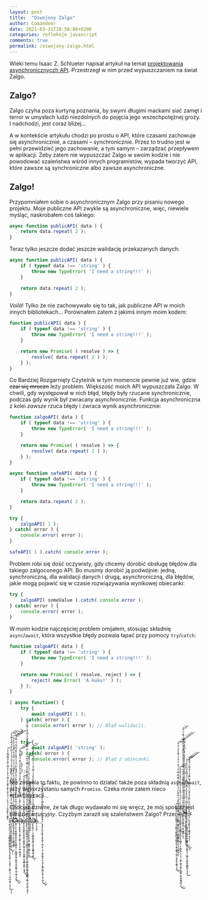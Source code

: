 ```yaml
---
layout: post
title:  "Oswojony Zalgo"
author: Comandeer
date: 2021-03-31T18:58:00+0200
categories: refleksje javascript
comments: true
permalink: /oswojony-zalgo.html
---
```


Wieki temu Isaac Z. Schlueter napisał artykuł na temat [projektowania asynchronicznyczh API](https://blog.izs.me/2013/08/designing-apis-for-asynchrony). Przestrzegł w nim przed wypuszczaniem na świat Zalgo.

## Zalgo?

Zalgo czyha poza kurtyną poznania, by swymi długimi mackami siać zamęt i terror w umysłach ludzi niezdolnych do pojęcia jego wszechpotężnej grozy. I nadchodzi, jest coraz bliżej…

A w kontekście artykułu chodzi po prostu o API, które czasami zachowuje się asynchronicznie, a czasami – synchronicznie. Przez to trudno jest w pełni przewidzieć jego zachowanie, a tym samym – zarządzać przepływem w aplikacji. Żeby zatem nie wypuszczać Zalgo w swoim kodzie i nie powodować szaleństwa wśród innych programistów, wypada tworzyć API, które zawsze są synchroniczne albo zawsze asynchroniczne.

## Zalgo!

Przypomniałem sobie o asynchronicznym Zalgo przy pisaniu nowego projektu. Moje publiczne API zwykle są asynchroniczne, więc, niewiele myśląc, naskrobałem coś takiego:

```javascript
async function publicAPI( data ) {
	return data.repeat( 2 );
}
```

Teraz tylko jeszcze dodać jeszcze walidację przekazanych danych:

```javascript
async function publicAPI( data ) {
	if ( typeof data !== 'string' ) {
		throw new TypeError( 'I need a string!!!' );
	}

	return data.repeat( 2 );
}
```

_Voilà_! Tylko że nie zachowywało się to tak, jak publiczne API w moich innych bibliotekach… Porównałem zatem z jakimś innym moim kodem:

```javascript
function publicAPI( data ) {
	if ( typeof data !== 'string' ) {
		throw new TypeError( 'I need a string!!!' );
	}

	return new Promise( ( resolve ) => {
		resolve( data.repeat( 2 ) );
	} );
}
```

Co Bardziej Rozgarnięty Czytelnik w tym momencie pewnie już wie, gdzie ~~czai się mroczn~~ leży problem. Większość moich API wypuszczała Zalgo. W chwili, gdy występował w nich błąd, błędy były rzucane synchronicznie, podczas gdy wynik był zwracany asynchronicznie. Funkcja asynchroniczna z kolei _zawsze_ rzuca błędy i zwraca wynik asynchronicznie:

```javascript
function zalgoAPI( data ) {
	if ( typeof data !== 'string' ) {
		throw new TypeError( 'I need a string!!!' );
	}

	return new Promise( ( resolve ) => {
		resolve( data.repeat( 2 ) );
	} );
}

async function safeAPI( data ) {
	if ( typeof data !== 'string' ) {
		throw new TypeError( 'I need a string!!!' );
	}

	return data.repeat( 2 );
}

try {
	zalgoAPI( 1 );
} catch( error ) {
	console.error( error );
}

safeAPI( 1 ).catch( console.error );
```

Problem robi się dość oczywisty, gdy chcemy dorobić obsługę błędów dla takiego zalgoconego API. Bo musimy dorobić ją podwójnie: jedną, synchroniczną, dla walidacji danych i drugą, asynchroniczną, dla błędów, jakie mogą pojawić się w czasie rozwiązywania wynikowej obiecanki:

```javascript
try {
	zalgoAPI( someValue ).catch( console.error );
} catch( error ) {
	console.error( error );
}
```

W moim kodzie najczęściej problem omijałem, stosując składnię `async`/`await`, która wszystkie błędy pozwala łapać przy pomocy `try`/`catch`:

```javascript
function zalgoAPI( data ) {
	if ( typeof data !== 'string' ) {
		throw new TypeError( 'I need a string!!!' );
	}

	return new Promise( ( resolve, reject ) => {
		reject( new Error( 'A kuku!' ) );
	} );
}

( async function() {
	try {
		await zalgoAPI( 1 );
	} catch( error ) {
		console.error( error ); // Błąd walidacji.
	}

	try {
		await zalgoAPI( 'string' );
	} catch( error ) {
		console.error( error ); // Błąd z obiecanki.
	}
}() );
```

Nie zmienia to faktu, że powinno to działać także poza składnią `async`/`await`, przy wykorzystaniu samych `Promise`. Czeka mnie zatem nieco refaktoryzacji…

Chociaż dziwne, że tak długo wydawało mi się wręcz, że mój sposób jest bardziej _intuicyjny_. Czyżbym zaraził się szaleństwem Zalgo? <span aria-hidden="true">Przeċ̵̨̢̨͇̞̜̦̟̯̰̪̞̘̱̺͍̱̻̪̘̱̤̻̞͍̱̤͓̼̥͓͇̟̹̰͍̤͕̬̱̙̲̹̝͇̜̖̘̱̃̇͌̀̐̈͜͠ͅi̵̡̧̨̻̳̤͙͇̟͈͓̘̮̩͔̘̻͓͇̳͓̳̣̩̙̜͉̟͖̟͖̓́̄́̒͐̒͂̐́̈͑̅̌̌̀̓̈́̈́͐̽͆̎̿͛͆̌̿͛̂̈́̓̽̇̒͒̒̓̔͌͛̀̑̔̇̌̍̃̕̚̚͘̚͠͝͝ͅͅͅę̵̨̢̡̳̞̻̯͔͈̪̱̻͇̫̯̮̼͕̙̘̗̻̼̗̦͕̖̤͇͙͍̹̠̦̘̠̦͖̝̜͚̱̖̪̭͔̦͇͚̟͙̬͙̼͚̭̪̺͔͕̃̈́̄̄̂̓̈́̇͗͛͛́̈́̈́̑̃͛̒̓̓̈́̀̀̔̊̉̓̅̓̐̀͘͜͜͠͠ż̸̨̨̛̲̼̯͔̳͈̰͕̣̰̘̫̲͍̳̤͕̞͛̌̀̾̍̀͒̓͗̆͆̈́͗̒̋̇̾̅̏͆͊̀̄̃͆̅̔̒̊̋́̎̍̏̾̽̈́͒͒̋̂̈̓̅̌͊̾͂̓͆̅̍̀̅̒̍̃̄̈́̈́̂̚̚̕̕͘͝͝ͅ ̸̨̢̠̤̮̖̗̩͍͇̝̦̗̟̮͍̩̙̟͍̬͎̜͈̩́̈́̈́͊̆̍̓͐̇͒̀̆̂̇̊̅̑̇̉̉͋̄̑͋̏̋̉̍̋̌̓́̔͆͋̄̀̓̊̎̀͋̈́̽̒͆͒̅͛̿̆̿͘̕̚̕̕͘͜͜͜͝͝͝͠͝ͅͅt̸̡̧̡̧̧̖̤̖̩̫̲̭̪̥̠̗̳̮̙͖̣̱͇̳̹̟̩̟̙̳̤̟͔̦͕̳͙͓̯̫͍̼̯͚̪̲͈̙͔̘͈̣̀̓̓̊̒́͆̅̇̍̀͆̉̎̾͋̽̇͆͊͒͆͌̓̒́͐͆͂̂͗̅̏̈͋̆̓́͘͜͝͠͠͝ơ̵͔̜̙̮̤̖͈͚̞͎̖̩͚̱̥̟͓͙͓͕̩͒̄̔̈͒̉̾̏̔̏͂̾͛̽͒̄̈́̈̓̎͐͊̈́͌̿̽̉̍͐͋̅͋́̓̐̂̓̕͠͠͝͝͝ͅ ̴̧̢̧̨̡̤̖͔̩͙̝͚̻̞͇̗̰͚͔̻͙͍̩͕̱͉͙̥͓̲̜̩̩̝̭̰̦̦͕̰̲͎͎͉̣̦̰̩̺̣͖̣̗̦̥̗͎̀̑͊͊̈̔͊̐̅̒́̉̈́̆̓̈́̈́̄̈̆̆̀̽͊͐͌̑̍̏͑̄̃́̔͒̍̓͒̿̔̀͊̾̐͌̋͆̐̓̽̇̕̕̚͜͝ͅͅͅn̴̨̡̨̛̛͈͔̥̼̙͍̱̺̯̭̼̮̥͍̲̦̝̠̲̹͙̈́͐͑̊̓̔̉́̽͐̿͑͒̒́͂̄͊̏̈́̒̔̾̾̃̓͆̎̈͗̊͆̈́̅̓̔̊͑̾̎̈́͛̔̈́̓͆̀͗̊̈́͆̌͛̍̅͊̑̀̕̕̚͜͠͝͝ͅͅͅi̴̢̛̛̛̛̬͍͖̘̝͓͎͍̖̹̦̭̠͈̱͇͉̭̳͐̌́͛̿̈͒̐̏̃͐̓̈́̉̌́͗̍́̍̎̉̑̓̾̂̅̆̏̄̈͛̀͑̾̈́͆̈́̀̈́̈́́̿̈̊́̑͗̎̂̆̎͛̒̀̌̇̊͑͘͘̚͠͝͝͠ͅe̶̡̡̛͉͎̖̘͚̰͖̭̞͖̯͎͍̩̥͚̯̮̘̜̹̤̪̲̲̼̬̯͈̹̺̲̭͔̯̜̲͚̟̗̫̫̩͖̦̗̱̗͚̿̾̎̓͂̅̈́̐͛̅̒́̅̊́̄̒͛̆̽́̓̍̽̀̊̈́͒͊̓́̋̍͐͗̋̇̓̑̈́̉́͛́͒̃̓̇̌̌́͆̈́̅́̈́̿̈́̚̚̕͘̕̚͜͜͝͝͝͠͝ͅm̶̢̡̛͙̼̮̥̥͍̜̭͖̦̝̰̺̩̖̞̞̩͓̜̺̤̯͖̮̘̘̅̊̋̀̃͑̅̆̔̑̌͒̇̓̅̎̇̇͗̈́̃͋͑̈́̓̓̔̍͒̐̉̾̌̄̈̀̉̄̀̑̉̆̈̆̽̈́̄͒͊̓͂̒̕̚͘͘͘͝͠͝͝͝͝ͅơ̵̢̧̡̢̡̻͍̼̝̮̟͈̪̖̠͇̱͖̗̫̪̥͙̞̞̠͖͉̳̗̠̲͉̱̳͓̭͖̹̦̱̟̟̇́̀́͂̈̔̆͌́̉̈̋̈̈̾̈́̐̈̿̊͌̿̆̔̑͒̔̌̒̏͘̕͘͘͜͜͝ͅż̷̧̢̢͕̦̮̭̭̬͇͖̘̠̥̤̘͓̤̟͇͍͉͉̰̬̟̪͙̫̪̱̹͈̯͇͓̻͖̼͎̳̬̙̬͖̪͇͔͙̻̠̮̼̣̙̲̘͕̼̱̜͗̂͑̈́̈̐́͌̈́͂͐̈́̊̉̈́͒̓̾͊̽̓̀̌̂̀̾̏̋̏͋͌̏͒͛͐͗͂̄̾̾̅̈͛͑̇́̀̇̐̿̆̅́́̌͌̈́̔͆͒̌̔̒͌͛́͂̚͝ͅl̴̢̢̞̭̝̫̬̼̩̜͍̟̱̫̱̣͚̦͖̪̳̘̗̭͇̖̼̫͕̪̐̊̓͋͊̒̓̄̍̀̀̈́̐̿̽̋̆́̄̒̈͊̒̄̂͆͋̒̋̓̈́̾͐̈́̀͛̐̆͊̈́̋̃͊̕̕̕͜͝͠i̴̢̬̞̯̞̫̖̽̓̌̈́̀̎̀͆̉͑̃͆͊̃̎̔̀̄̌͑̈̉̔̆̊̔́̕͘̕͘̚͘͝w̷̨̢̨̛̛̛̛̛͈̪̦̙̣̦̯͖̺̜̻̮͉͇̣̤̼̥̖̬̱̳̯̰̠̘͍̻̌̒̿͂̆̿̓̃̌̂͆̔̉́̍͆͑͊̏̋̈́̑̊̉̉͌̿̏̾̑̒̒̍̀͆̀̊̍͑̇̒̈́̆́̃͛̊͛̆̓̉̍̚̕̕͘͘̚͘̚͜͝͠ͅe̷̜̠̝̠̱̞̗̎͐̾…̷̧̡̡̙̩̬̠̥͚͔͉̘̱̥͚̩̜͖̠͕̟͉̤͉͔͍̼͚̦̟̜̥̘͍̝͙̤̻̠͇̤͈͔̬̦̙̥̩͖̗̊̑͊̒͋͗̓̈́̅͌̀̅͆̍̇͋̈̀̋̈́̎̈́̋́͘̕͜͜͝ͅ</span>
